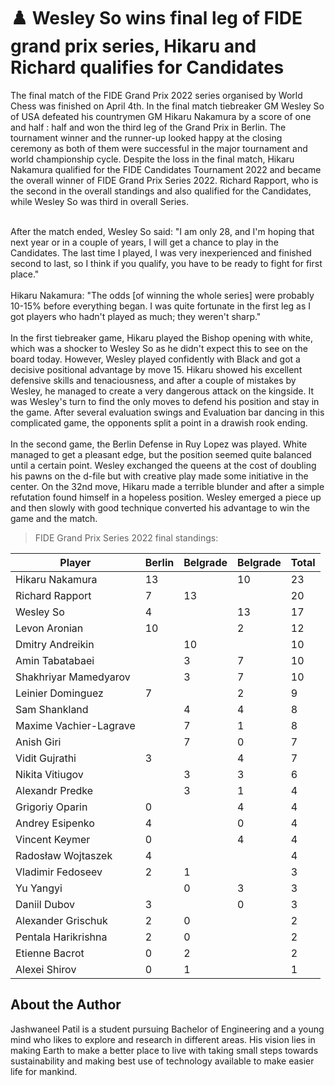# ♟️ Wesley So wins final leg of FIDE grand prix series, Hikaru and Richard qualifies for Candidates

The final match of the FIDE Grand Prix 2022 series organised by World Chess was finished on April 4th. In the final match tiebreaker GM Wesley
So of USA defeated his countrymen GM Hikaru Nakamura by a score of one
and half : half and won the third leg of the Grand Prix in Berlin. The
tournament winner and the runner-up looked happy at the closing ceremony
as both of them were successful in the major tournament and world
championship cycle. Despite the loss in the final match, Hikaru Nakamura
qualified for the FIDE Candidates Tournament 2022 and became the overall
winner of FIDE Grand Prix Series 2022. Richard Rapport, who is the
second in the overall standings and also qualified for the Candidates,
while Wesley So was third in overall Series.<br><br>

After the match ended, Wesley So said: \"I am only 28, and I\'m hoping
that next year or in a couple of years, I will get a chance to play in
the Candidates. The last time I played, I was very inexperienced and
finished second to last, so I think if you qualify, you have to be ready
to fight for first place.\"
<br><br>
Hikaru Nakamura: \"The odds [of winning the whole series] were
probably 10-15% before everything began. I was quite fortunate in the
first leg as I got players who hadn\'t played as much; they weren\'t
sharp.\"
<br><br>
In the first tiebreaker game, Hikaru played the Bishop opening with
white, which was a shocker to Wesley So as he didn\'t expect this to see
on the board today. However, Wesley played confidently with Black and
got a decisive positional advantage by move 15. Hikaru showed his
excellent defensive skills and tenaciousness, and after a couple of
mistakes by Wesley, he managed to create a very dangerous attack on
the kingside. It was Wesley\'s turn to find the only moves to defend his
position and stay in the game. After several evaluation swings and
Evaluation bar dancing in this complicated game, the opponents split a
point in a drawish rook ending.
<br><br>
In the second game, the Berlin Defense in Ruy Lopez was played. White
managed to get a pleasant edge, but the position seemed quite balanced
until a certain point. Wesley exchanged the queens at the cost of
doubling his pawns on the d-file but with creative play made some
initiative in the center. On the 32nd move, Hikaru made a terrible
blunder and after a simple refutation found himself in a hopeless
position. Wesley emerged a piece up and then slowly with good technique
converted his advantage to win the game
and the match.

> FIDE Grand Prix Series 2022 final standings:

|   Player                   |  Berlin|Belgrade|Belgrade|   Total   |
|----------------------------|--------|--------|--------|-----------|
|   Hikaru Nakamura          |   13   |        |   10   |   23      |
|   Richard Rapport          |   7    |   13   |        |   20      |
|   Wesley So                |   4    |        |   13   |   17      |
|   Levon Aronian            |   10   |        |   2    |   12      |
|   Dmitry Andreikin         |        |   10   |        |   10      |
|   Amin Tabatabaei          |        |   3    |   7    |   10      |
|   Shakhriyar Mamedyarov    |        |   3    |   7    |   10      |
|   Leinier Dominguez        |   7    |        |   2    |   9       |
|   Sam Shankland            |        |   4    |   4    |   8       |
|   Maxime Vachier-Lagrave   |        |   7    |   1    |   8       |
|   Anish Giri               |        |   7    |   0    |   7       |
|   Vidit Gujrathi           |   3    |        |   4    |   7       |
|   Nikita Vitiugov          |        |   3    |   3    |   6       |
|   Alexandr Predke          |        |   3    |   1    |   4       |
|   Grigoriy Oparin          |   0    |        |   4    |   4       |
|   Andrey Esipenko          |   4    |        |   0    |   4       |
|   Vincent Keymer           |   0    |        |   4    |   4       |
|   Radosław Wojtaszek       |   4    |        |        |   4       |
|   Vladimir Fedoseev        |   2    |   1    |        |   3       |
|   Yu Yangyi                |        |   0    |   3    |   3       |
|   Daniil Dubov             |   3    |        |   0    |   3       |
|   Alexander Grischuk       |   2    |   0    |        |   2       |
|   Pentala Harikrishna      |   2    |   0    |        |   2       |
|   Etienne Bacrot           |   0    |   2    |        |   2       |
|   Alexei Shirov            |   0    |   1    |        |   1       |

## About the Author

Jashwaneel Patil is a student pursuing Bachelor of Engineering and a young
mind who likes to explore and research in different areas. His vision
lies in making Earth to make a better place to live with taking small
steps towards sustainability and making best use of technology available
to make easier life for mankind.
